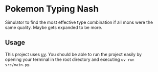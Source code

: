 # Pokemon Typing Nash

Simulator to find the most effective type combination if all mons were the same quality. Maybe gets expanded to be more.

## Usage
This project uses [uv](https://github.com/astral-sh/uv).
You should be able to run the project easily by opening your terminal in the root directory and executing ```uv run src/main.py```.
